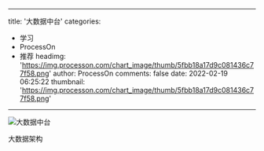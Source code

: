 
---
title: '大数据中台'
categories: 
 - 学习
 - ProcessOn
 - 推荐
headimg: 'https://img.processon.com/chart_image/thumb/5fbb18a17d9c081436c77f58.png'
author: ProcessOn
comments: false
date: 2022-02-19 06:25:22
thumbnail: 'https://img.processon.com/chart_image/thumb/5fbb18a17d9c081436c77f58.png'
---

<div>   
<img class="thumb" alt="大数据中台" src="https://img.processon.com/chart_image/thumb/5fbb18a17d9c081436c77f58.png" referrerpolicy="no-referrer">
<p>大数据架构</p>  
</div>
            